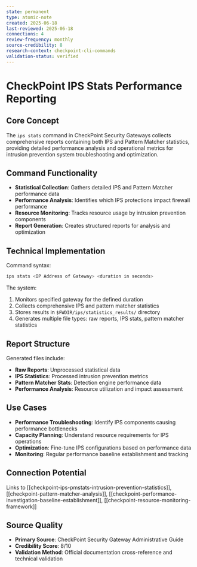 ```yaml
---
state: permanent
type: atomic-note
created: 2025-06-18
last-reviewed: 2025-06-18
connections: 4
review-frequency: monthly
source-credibility: 8
research-context: checkpoint-cli-commands
validation-status: verified
---
```


# CheckPoint IPS Stats Performance Reporting

## Core Concept

The `ips stats` command in CheckPoint Security Gateways collects comprehensive reports containing both IPS and Pattern Matcher statistics, providing detailed performance analysis and operational metrics for intrusion prevention system troubleshooting and optimization.

## Command Functionality

- **Statistical Collection**: Gathers detailed IPS and Pattern Matcher performance data
- **Performance Analysis**: Identifies which IPS protections impact firewall performance
- **Resource Monitoring**: Tracks resource usage by intrusion prevention components
- **Report Generation**: Creates structured reports for analysis and optimization

## Technical Implementation

Command syntax:
```bash
ips stats <IP Address of Gateway> <duration in seconds>
```

The system:
1. Monitors specified gateway for the defined duration
2. Collects comprehensive IPS and pattern matcher statistics
3. Stores results in `$FWDIR/ips/statistics_results/` directory
4. Generates multiple file types: raw reports, IPS stats, pattern matcher statistics

## Report Structure

Generated files include:
- **Raw Reports**: Unprocessed statistical data
- **IPS Statistics**: Processed intrusion prevention metrics
- **Pattern Matcher Stats**: Detection engine performance data
- **Performance Analysis**: Resource utilization and impact assessment

## Use Cases

- **Performance Troubleshooting**: Identify IPS components causing performance bottlenecks
- **Capacity Planning**: Understand resource requirements for IPS operations
- **Optimization**: Fine-tune IPS configurations based on performance data
- **Monitoring**: Regular performance baseline establishment and tracking

## Connection Potential

Links to [[checkpoint-ips-pmstats-intrusion-prevention-statistics]], [[checkpoint-pattern-matcher-analysis]], [[checkpoint-performance-investigation-baseline-establishment]], [[checkpoint-resource-monitoring-framework]]

## Source Quality
- **Primary Source**: CheckPoint Security Gateway Administrative Guide
- **Credibility Score**: 8/10
- **Validation Method**: Official documentation cross-reference and technical validation